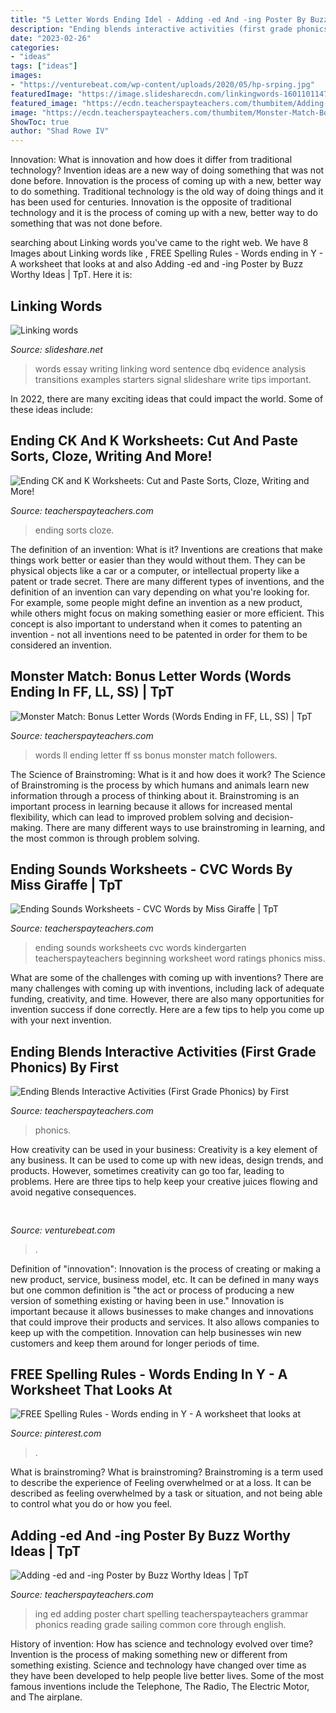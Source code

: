 ```yaml
---
title: "5 Letter Words Ending Idel - Adding -ed And -ing Poster By Buzz Worthy Ideas"
description: "Ending blends interactive activities (first grade phonics) by first"
date: "2023-02-26"
categories:
- "ideas"
tags: ["ideas"]
images:
- "https://venturebeat.com/wp-content/uploads/2020/05/hp-srping.jpg"
featuredImage: "https://image.slidesharecdn.com/linkingwords-160110114722/95/linking-words-1-638.jpg?cb=1452426455"
featured_image: "https://ecdn.teacherspayteachers.com/thumbitem/Adding-ed-and-ing-Poster-2749272-1510243284/original-2749272-1.jpg"
image: "https://ecdn.teacherspayteachers.com/thumbitem/Monster-Match-Bonus-Letter-Words-Words-Ending-in-FF-LL-SS--2944957-1500873639/original-2944957-4.jpg"
ShowToc: true
author: "Shad Rowe IV"
---
```



Innovation: What is innovation and how does it differ from traditional technology?
Invention ideas are a new way of doing something that was not done before. Innovation is the process of coming up with a new, better way to do something. Traditional technology is the old way of doing things and it has been used for centuries. Innovation is the opposite of traditional technology and it is the process of coming up with a new, better way to do something that was not done before.

	

		
searching about Linking words you've came to the right web. We have 8 Images about Linking words like , FREE Spelling Rules - Words ending in Y - A worksheet that looks at and also Adding -ed and -ing Poster by Buzz Worthy Ideas | TpT. Here it is:
		
    
## Linking Words

<img loading=lazy src="https://image.slidesharecdn.com/linkingwords-160110114722/95/linking-words-1-638.jpg?cb=1452426455" onerror="this.onerror=null;this.src='https://tse1.mm.bing.net/th?id=OIP.pff_u-Ileuo8RE3Qgms5dAHaJl&amp;pid=15.1';" alt="Linking words">

_Source: slideshare.net_

>words essay writing linking word sentence dbq evidence analysis transitions examples starters signal slideshare write tips important. 

	

In 2022, there are many exciting ideas that could impact the world. Some of these ideas include: 

    
## Ending CK And K Worksheets: Cut And Paste Sorts, Cloze, Writing And More!

<img loading=lazy src="https://ecdn.teacherspayteachers.com/thumbitem/ending-CK-and-K-Worksheets-Cut-and-Paste-Sorts-Cloze-Writing-and-More--3639553-1598033694/original-3639553-1.jpg" onerror="this.onerror=null;this.src='https://tse4.mm.bing.net/th?id=OIP.bI6ZSr160e1BlLis33f3SAAAAA&amp;pid=15.1';" alt="Ending CK and K Worksheets: Cut and Paste Sorts, Cloze, Writing and More!">

_Source: teacherspayteachers.com_

>ending sorts cloze. 

	

The definition of an invention: What is it?
Inventions are creations that make things work better or easier than they would without them. They can be physical objects like a car or a computer, or intellectual property like a patent or trade secret. There are many different types of inventions, and the definition of an invention can vary depending on what you're looking for. For example, some people might define an invention as a new product, while others might focus on making something easier or more efficient. This concept is also important to understand when it comes to patenting an invention - not all inventions need to be patented in order for them to be considered an invention.

    
## Monster Match: Bonus Letter Words (Words Ending In FF, LL, SS) | TpT

<img loading=lazy src="https://ecdn.teacherspayteachers.com/thumbitem/Monster-Match-Bonus-Letter-Words-Words-Ending-in-FF-LL-SS--2944957-1500873639/original-2944957-4.jpg" onerror="this.onerror=null;this.src='https://tse3.mm.bing.net/th?id=OIP.AdY4EQ44k7FEqzaNpRZGzAAAAA&amp;pid=15.1';" alt="Monster Match: Bonus Letter Words (Words Ending in FF, LL, SS) | TpT">

_Source: teacherspayteachers.com_

>words ll ending letter ff ss bonus monster match followers. 

	

The Science of Brainstroming: What is it and how does it work?
The Science of Brainstroming is the process by which humans and animals learn new information through a process of thinking about it. Brainstroming is an important process in learning because it allows for increased mental flexibility, which can lead to improved problem solving and decision-making. There are many different ways to use brainstroming in learning, and the most common is through problem solving.

    
## Ending Sounds Worksheets - CVC Words By Miss Giraffe | TpT

<img loading=lazy src="https://ecdn.teacherspayteachers.com/thumbitem/Ending-Sounds-Worksheets-CVC-Words-5162645-1579191409/original-5162645-1.jpg" onerror="this.onerror=null;this.src='https://tse3.mm.bing.net/th?id=OIP.52BtPMWeul5uAcugULfHXQAAAA&amp;pid=15.1';" alt="Ending Sounds Worksheets - CVC Words by Miss Giraffe | TpT">

_Source: teacherspayteachers.com_

>ending sounds worksheets cvc words kindergarten teacherspayteachers beginning worksheet word ratings phonics miss. 

	

What are some of the challenges with coming up with inventions?
There are many challenges with coming up with inventions, including lack of adequate funding, creativity, and time. However, there are also many opportunities for invention success if done correctly. Here are a few tips to help you come up with your next invention.

    
## Ending Blends Interactive Activities (First Grade Phonics) By First

<img loading=lazy src="https://ecdn.teacherspayteachers.com/thumbitem/Ending-Blends-Interactive-Activities-First-Grade-Phonics--2569518-1594201269/original-2569518-3.jpg" onerror="this.onerror=null;this.src='https://tse2.mm.bing.net/th?id=OIP.syU05Qv8-GrlCzL7ecrxJgAAAA&amp;pid=15.1';" alt="Ending Blends Interactive Activities (First Grade Phonics) by First">

_Source: teacherspayteachers.com_

>phonics. 

	

How creativity can be used in your business:
Creativity is a key element of any business. It can be used to come up with new ideas, design trends, and products. However, sometimes creativity can go too far, leading to problems. Here are three tips to help keep your creative juices flowing and avoid negative consequences.

    
## 

<img loading=lazy src="https://venturebeat.com/wp-content/uploads/2020/05/hp-srping.jpg" onerror="this.onerror=null;this.src='https://tse2.mm.bing.net/th?id=OIP.qUUhiSxdv1PtsJHjvuuKjgHaF7&amp;pid=15.1';" alt="">

_Source: venturebeat.com_

>. 

	

Definition of "innovation":
Innovation is the process of creating or making a new product, service, business model, etc. It can be defined in many ways but one common definition is "the act or process of producing a new version of something existing or having been in use." 
Innovation is important because it allows businesses to make changes and innovations that could improve their products and services. It also allows companies to keep up with the competition. Innovation can help businesses win new customers and keep them around for longer periods of time.

    
## FREE Spelling Rules - Words Ending In Y - A Worksheet That Looks At

<img loading=lazy src="https://s-media-cache-ak0.pinimg.com/736x/22/a2/4c/22a24c3619d740444defda552d4f25e1.jpg" onerror="this.onerror=null;this.src='https://tse4.mm.bing.net/th?id=OIP.fjYU5mJL35cgFkqtChsQKQHaJn&amp;pid=15.1';" alt="FREE Spelling Rules - Words ending in Y - A worksheet that looks at">

_Source: pinterest.com_

>. 

	

What is brainstroming?
What is brainstroming? Brainstroming is a term used to describe the experience of Feeling overwhelmed or at a loss. It can be described as feeling overwhelmed by a task or situation, and not being able to control what you do or how you feel.

    
## Adding -ed And -ing Poster By Buzz Worthy Ideas | TpT

<img loading=lazy src="https://ecdn.teacherspayteachers.com/thumbitem/Adding-ed-and-ing-Poster-2749272-1510243284/original-2749272-1.jpg" onerror="this.onerror=null;this.src='https://tse4.mm.bing.net/th?id=OIP.wmTir46reCSTKvCTbOhBhQAAAA&amp;pid=15.1';" alt="Adding -ed and -ing Poster by Buzz Worthy Ideas | TpT">

_Source: teacherspayteachers.com_

>ing ed adding poster chart spelling teacherspayteachers grammar phonics reading grade sailing common core through english. 

	

History of invention: How has science and technology evolved over time?
Invention is the process of making something new or different from something existing. Science and technology have changed over time as they have been developed to help people live better lives. Some of the most famous inventions include the Telephone, The Radio, The Electric Motor, and The airplane.

